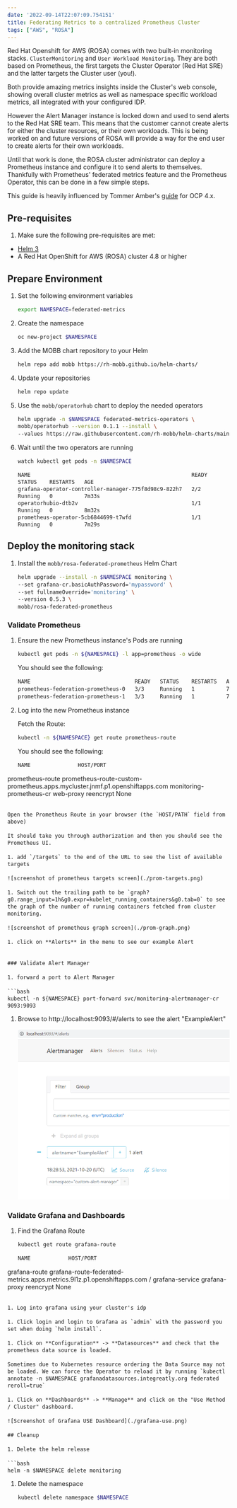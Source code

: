 ```yaml
---
date: '2022-09-14T22:07:09.754151'
title: Federating Metrics to a centralized Prometheus Cluster
tags: ["AWS", "ROSA"]
---
```

Red Hat Openshift for AWS (ROSA) comes with two built-in monitoring stacks. `ClusterMonitoring` and `User Workload Monitoring`. They are both based on Prometheus, the first targets the Cluster Operator (Red Hat SRE) and the latter targets the Cluster user (you!).

Both provide amazing metrics insights inside the Cluster's web console, showing overall cluster metrics as well as namespace specific workload metrics, all integrated with your configured IDP.

However the Alert Manager instance is locked down and used to send alerts to the Red Hat  SRE team. This means that the customer cannot create alerts for either the cluster resources, or their own workloads. This is being worked on and future versions of ROSA will provide a way for the end user to create alerts for their own workloads.

Until that work is done, the ROSA cluster administrator can deploy a Prometheus instance and configure it to send alerts to themselves. Thankfully with Prometheus' federated metrics feature and the Prometheus Operator, this can be done in a few simple steps.

This guide is heavily influenced by Tommer Amber's [guide](https://medium.com/@tamber/2-mini-how-to-guides-for-prometheus-on-openshift-federation-custom-infrastructure-alerting-8ec70061405d) for OCP 4.x.

## Pre-requisites

1. Make sure the following pre-requisites are met:

* [Helm 3](https://helm.sh/docs/intro/install/)
* A Red Hat OpenShift for AWS (ROSA) cluster 4.8 or higher

## Prepare Environment

1. Set the following environment variables

   ```bash
   export NAMESPACE=federated-metrics
   ```

1. Create the namespace

   ```bash
   oc new-project $NAMESPACE
   ```

1. Add the MOBB chart repository to your Helm

   ```bash
   helm repo add mobb https://rh-mobb.github.io/helm-charts/
   ```

1. Update your repositories

   ```bash
   helm repo update
   ```

1. Use the `mobb/operatorhub` chart to deploy the needed operators

   ```bash
   helm upgrade -n $NAMESPACE federated-metrics-operators \
   mobb/operatorhub --version 0.1.1 --install \
   --values https://raw.githubusercontent.com/rh-mobb/helm-charts/main/charts/rosa-federated-prometheus/files/operatorhub.yaml
   ```

1. Wait until the two operators are running

   ```bash
   watch kubectl get pods -n $NAMESPACE
   ```

   ```
   NAME                                                   READY   STATUS    RESTARTS   AGE
   grafana-operator-controller-manager-775f8d98c9-822h7   2/2     Running   0          7m33s
   operatorhubio-dtb2v                                    1/1     Running   0          8m32s
   prometheus-operator-5cb6844699-t7wfd                   1/1     Running   0          7m29s
   ```

## Deploy the monitoring stack


1. Install the `mobb/rosa-federated-prometheus` Helm Chart

   ```bash
   helm upgrade --install -n $NAMESPACE monitoring \
   --set grafana-cr.basicAuthPassword='mypassword' \
   --set fullnameOverride='monitoring' \
   --version 0.5.3 \
   mobb/rosa-federated-prometheus
   ```

### Validate Prometheus

1. Ensure the new Prometheus instance's Pods are running

   ```bash
   kubectl get pods -n ${NAMESPACE} -l app=prometheus -o wide
   ```

   You should see the following:

   ```bash
   NAME                                 READY   STATUS    RESTARTS   AGE     IP             NODE                                        NOMINATED NODE   READINESS GATES
   prometheus-federation-prometheus-0   3/3     Running   1          7m58s   10.131.0.104   ip-10-0-215-84.us-east-2.compute.internal   <none>           <none>
   prometheus-federation-prometheus-1   3/3     Running   1          7m58s   10.128.2.21    ip-10-0-146-85.us-east-2.compute.internal   <none>           <none>
   ```

1. Log into the new Prometheus instance

    Fetch the Route:

   ```bash
   kubectl -n ${NAMESPACE} get route prometheus-route
   ```

   You should see the following:

   ```bash
   NAME               HOST/PORT                                                                     PATH   SERVICES                   PORT            TERMINATION   WILDCARD
prometheus-route   prometheus-route-custom-prometheus.apps.mycluster.jnmf.p1.openshiftapps.com          monitoring-prometheus-cr   web-proxy       reencrypt     None
   ```

   Open the Prometheus Route in your browser (the `HOST/PATH` field from above)

   It should take you through authorization and then you should see the Prometheus UI.

1. add `/targets` to the end of the URL to see the list of available targets

   ![screenshot of prometheus targets screen](./prom-targets.png)

1. Switch out the trailing path to be `graph?g0.range_input=1h&g0.expr=kubelet_running_containers&g0.tab=0` to see the graph of the number of running containers fetched from cluster monitoring.

   ![screenshot of prometheus graph screen](./prom-graph.png)

1. click on **Alerts** in the menu to see our example Alert


### Validate Alert Manager

1. forward a port to Alert Manager

   ```bash
   kubectl -n ${NAMESPACE} port-forward svc/monitoring-alertmanager-cr 9093:9093
   ```

1. Browse to http://localhost:9093/#/alerts to see the alert "ExampleAlert"

   ![Screenshot of Alert Manager](./alert-manager.png)

### Validate Grafana and Dashboards

1. Find the Grafana Route

   ```bash
   kubectl get route grafana-route
   ```

   ```bash
   NAME            HOST/PORT                                                                PATH   SERVICES          PORT            TERMINATION   WILDCARD
grafana-route   grafana-route-federated-metrics.apps.metrics.9l1z.p1.openshiftapps.com   /      grafana-service   grafana-proxy   reencrypt     None
   ```

1. Log into grafana using your cluster's idp

1. Click login and login to Grafana as `admin` with the password you set when doing `helm install`.

1. Click on **Configuration** -> **Datasources** and check that the prometheus data source is loaded.

   Sometimes due to Kubernetes resource ordering the Data Source may not be loaded. We can force the Operator to reload it by running `kubectl annotate -n $NAMESPACE grafanadatasources.integreatly.org federated reroll=true`

1. Click on **Dashboards** -> **Manage** and click on the "Use Method / Cluster" dashboard.

   ![Screenshot of Grafana USE Dashboard](./grafana-use.png)

## Cleanup

1. Delete the helm release

   ```bash
   helm -n $NAMESPACE delete monitoring
   ```

1. Delete the namespace

   ```bash
   kubectl delete namespace $NAMESPACE
   ```
